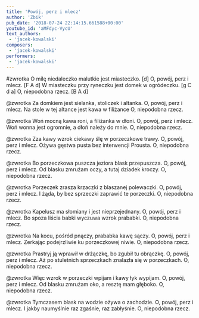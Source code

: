 ```yaml
---
title: 'Powój, perz i mlecz'
author: 'Zbik'
pub_date: '2018-07-24 22:14:15.661588+00:00'
youtube_id: 'aMFdyc-VycU'
text_authors:
 - 'jacek-kowalski'
composers:
 - 'jacek-kowalski'
performers:
 - 'jacek-kowalski'
---
```


#zwrotka
O milę niedaleczko malutkie jest miasteczko. [d]
O, powój, perz i mlecz. [F A d]
W miasteczku przy ryneczku jest domek w ogródeczku. [g C d a]
O, niepodobna rzecz. [B A d]

@zwrotka
Za domkiem jest sielanka, stoliczek i altanka.
O, powój, perz i mlecz.
Na stole w tej altance jest kawa w filiżance
O, niepodobna rzecz.

@zwrotka
Woń mocną kawa roni, a filiżanka w dłoni.
O, powój, perz i mlecz.
Woń wonna jest ogromnie, a dłoń należy do mnie.
O, niepodobna rzecz.

@zwrotka
Zza kawy wzrok ciekawy ślę w porzeczkowe trawy.
O, powój, perz i mlecz.
Ożywa gęstwa pusta bez interwencji Prousta.
O, niepodobna rzecz.

@zwrotka
Bo porzeczkowa puszcza jeziora blask przepuszcza.
O, powój, perz i mlecz.
Od blasku zmrużam oczy, a tutaj dziadek kroczy.
O, niepodobna rzecz.

@zwrotka
Porzeczek zrasza krzaczki z blaszanej polewaczki.
O, powój, perz i mlecz.
I żąda, by bez sprzeczki zaprawić te porzeczki.
O, niepodobna rzecz.

@zwrotka
Kapelusz ma słomiany i jest nieprzejednany.
O, powój, perz i mlecz.
Bo spoza liścia babki wyczuwa wzrok prababki.
O, niepodobna rzecz.

@zwrotka
Na kocu, pośród pnączy, prababka kawę sączy.
O, powój, perz i mlecz.
Zerkając podejrzliwie ku porzeczkowej niwie.
O, niepodobna rzecz.

@zwrotka
Prastryj ją wprawił w drżączkę, bo zgubił tu obrączkę.
O, powój, perz i mlecz.
Aż po stuletnich sprzeczkach znalazła się w porzeczkach.
O, niepodobna rzecz.

@zwrotka
Więc wzrok w porzeczki wpijam i kawy łyk wypijam.
O, powój, perz i mlecz.
Od blasku zmrużam oko, a resztę mam głęboko.
O, niepodobna rzecz.

@zwrotka
Tymczasem blask na wodzie ożywa o zachodzie.
O, powój, perz i mlecz.
I jakby naumyślnie raz zgaśnie, raz zabłyśnie.
O, niepodobna rzecz.
